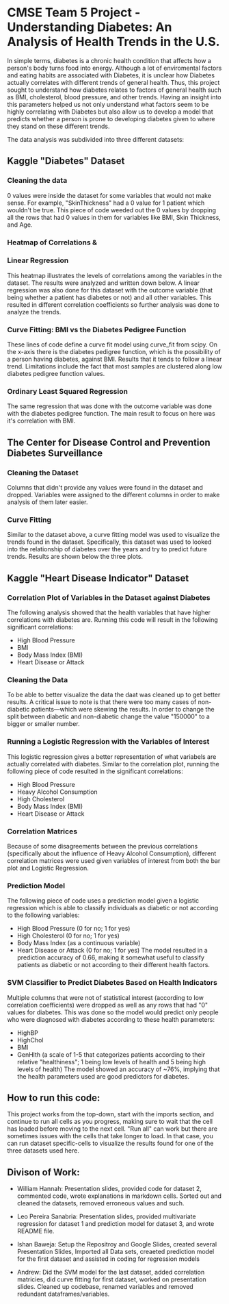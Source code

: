 # CMSE Team 5 Project - Understanding Diabetes: An Analysis of Health Trends in the U.S.

In simple terms, diabetes is a chronic health condition that affects how a person's body turns food into energy. Although a lot of enviromental factors and eating habits are associated with Diabetes, it is unclear how Diabetes actually correlates with different trends of general health. Thus, this project sought to understand how diabetes relates to factors of general health such as BMI, cholesterol, blood pressure, and other trends. Having an insight into this parameters helped us not only understand what factors seem to be highly correlating with Diabetes but also allow us to develop a model that predicts whether a person is prone to developing diabetes given to where they stand on these different trends. 

The data analysis was subdivided into three different datasets:

## Kaggle "Diabetes" Dataset
### Cleaning the data
0 values were inside the dataset for some variables that would not make sense. For example, "SkinThickness" had a 0 value for 1 patient which wouldn't be true. This piece of code weeded out the 0 values by dropping all the rows that had 0 values in them for variables like BMI, Skin Thickness, and Age. 

### Heatmap of Correlations &
### Linear Regression
This heatmap illustrates the levels of correlations among the variables in the dataset. The results were analyzed and written down below. A linear regression was also done for this dataset with the outcome variable (that being whether a patient has diabetes or not) and all other variables. This resulted in different correlation coefficients so further analysis was done to analyze the trends. 
### Curve Fitting: BMI vs the Diabetes Pedigree Function
These lines of code define a curve fit model using curve_fit from scipy. On the x-axis there is the diabetes pedigree function, which is the possibility of a person having diabetes, against BMI. Results that it tends to follow a linear trend. Limitations include the fact that most samples are clustered along low diabetes pedigree function values. 
### Ordinary Least Squared Regression
The same regression that was done with the outcome variable was done with the diabetes pedigree function. The main result to focus on here was it's correlation with BMI. 

## The Center for Disease Control and Prevention Diabetes Surveillance
### Cleaning the Dataset
Columns that didn't provide any values were found in the dataset and dropped. Variables were assigned to the different columns in order to make analysis of them later easier.
### Curve Fitting
Similar to the dataset above, a curve fitting model was used to visualize the trends found in the dataset. Specifically, this dataset was used to looked into the relationship of diabetes over the years and try to predict future trends. Results are shown below the three plots.  

## Kaggle "Heart Disease Indicator" Dataset
### Correlation Plot of Variables in the Dataset against Diabetes
The following analysis showed that the health variables that have higher correlations with diabetes are. Running this code will result in the following significant correlations:
- High Blood Pressure
- BMI
- Body Mass Index (BMI)
- Heart Disease or Attack
### Cleaning the Data
To be able to better visualize the data the daat was cleaned up to get better results. A critical issue to note is that there were too many cases of non-diabetic patients—which were skewing the results. 
In order to change the split between diabetic and non-diabetic change the value "150000" to a bigger or smaller number.
### Running a Logistic Regression with the Variables of Interest
This logistic regression gives a better representation of what variabels are actually correlated with diabetes. Similar to the correlation plot, running the following piece of code resulted in the significant correlations:
- High Blood Pressure
- Heavy Alcohol Consumption
- High Cholesterol
- Body Mass Index (BMI)
- Heart Disease or Attack
### Correlation Matrices
Because of some disagreements between the previous correlations (specifically about the influence of Heavy Alcohol Consumption), different correlation matrices were used given variables of interest from both the bar plot and Logistic Regression. 
### Prediction Model
The following piece of code uses a prediction model given a logistic regression which is able to classify individuals as diabetic or not according to the following variables:
- High Blood Pressure (0 for no; 1 for yes)
- High Cholesterol (0 for no; 1 for yes)
- Body Mass Index (as a continuous variable)
- Heart Disease or Attack (0 for no; 1 for yes)
The model resulted in a prediction accuracy of 0.66, making it somewhat useful to classify patients as diabetic or not according to their different health factors.
### SVM Classifier to Predict Diabetes Based on Health Indicators
Multiple columns that were not of statistical interest (according to low correlation coefficients) were dropped as well as any rows that had "0" values for diabetes. This was done so the model would predict only people who were diagnosed with diabetes according to these health parameters:
- HighBP
- HighChol
- BMI
- GenHlth (a scale of 1-5 that categorizes patients according to their relative "healthiness"; 1 being low levels of health and 5 being high levels of health)
The model showed an accuracy of ~76%, implying that the health parameters used are good predictors for diabetes. 

## How to run this code: 
This project works from the top-down, start with the imports section, and continue to run all cells as you progress, making sure to wait that the cell has loaded before moving to the next cell. "Run all" can work but there are sometimes issues with the cells that take longer to load. In that case, you can run dataset specific-cells to visualize the results found for one of the three datasets used here. 
## Divison of Work: 
- William Hannah: Presentation slides, provided code for dataset 2, commented code, wrote explanations in markdown cells. Sorted out and cleaned the datasets, removed erroneous values and such.

- Leo Pereira Sanabria: Presentation slides, provided multivariate regression for dataset 1 and prediction model for dataset 3, and wrote README file.

- Ishan Baweja: Setup the Repositroy and Google Slides, created several Presentation Slides, Imported all Data sets, creaeted prediction model for the first dataset and assisted in coding for regression models

- Andrew: Did the SVM model for the last dataset, added correlation matricies, did curve fitting for first dataset, worked on presentation slides. Cleaned up codebase, renamed variables and removed redundant dataframes/variables.














